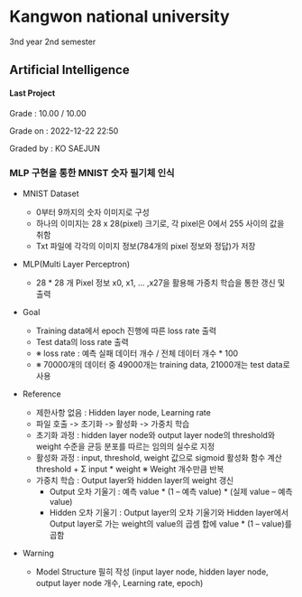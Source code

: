 # Kangwon national university

3nd year 2nd semester

## Artificial Intelligence
#### Last Project
Grade : 10.00 / 10.00

Grade on : 2022-12-22 22:50

Graded by	: KO SAEJUN

### MLP 구현을 통한 MNIST 숫자 필기체 인식


- MNIST Dataset
  * 0부터 9까지의 숫자 이미지로 구성
  * 하나의 이미지는 28 x 28(pixel) 크기로, 각 pixel은 0에서 255 사이의 값을 취함
  * Txt 파일에 각각의 이미지 정보(784개의 pixel 정보와 정답)가 저장

- MLP(Multi Layer Perceptron)
  * 28 * 28 개 Pixel 정보 x0, x1, ... ,x27을 활용해 가중치 학습을 통한 갱신 및 출력

- Goal
  * Training data에서 epoch 진행에 따른 loss rate 출력
  * Test data의 loss rate 출력
  * ※ loss rate : 예측 실패 데이터 개수 / 전체 데이터 개수 * 100
  * ※ 70000개의 데이터 중 49000개는 training data, 21000개는 test data로 사용

- Reference
  * 제한사항 없음 : Hidden layer node, Learning rate
  * 파일 호출 -> 초기화 -> 활성화 -> 가중치 학습
  * 초기화 과정 : hidden layer node와 output layer node의 threshold와 weight 수준을 균등 분포를 따르는 임의의 실수로 지정
  * 활성화 과정 : input, threshold, weight 값으로 sigmoid 활성화 함수 계산 threshold + Σ input * weight ※ Weight 개수만큼 반복
  * 가중치 학습 : Output layer와 hidden layer의 weight 갱신
    * Output 오차 기울기 : 예측 value * (1 – 예측 value) * (실제 value – 예측 value)
    * Hidden 오차 기울기 : Output layer의 오차 기울기와 Hidden layer에서 Output layer로 가는 weight의 value의 곱셈 합에 value * (1 – value)를 곱함


- Warning
  * Model Structure 필히 작성 (input layer node, hidden layer node, output layer node 개수, Learning rate, epoch)

